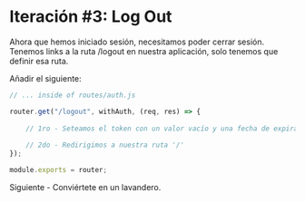 # Iteración #3: Log Out

Ahora que hemos iniciado sesión, necesitamos poder cerrar sesión. Tenemos links a la ruta /logout en nuestra aplicación, solo tenemos que definir esa ruta.

Añadir el siguiente:

```js
// ... inside of routes/auth.js

router.get("/logout", withAuth, (req, res) => {
  
    // 1ro - Seteamos el token con un valor vacío y una fecha de expiración en el pasado (Jan 1st 1970 00:00:00 GMT) - Esto es una forma práctica de 'anular' el token, y por ende desloguearnos.
    
    // 2do - Redirigimos a nuestra ruta '/'
});

module.exports = router;
```



Siguiente - Conviértete en un lavandero.